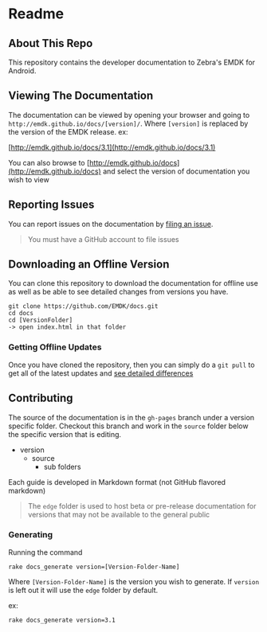 # Readme


## About This Repo
This repository contains the developer documentation to Zebra's EMDK for Android.


## Viewing The Documentation
The documentation can be viewed by opening your browser and going to `http://emdk.github.io/docs/[version]/`. Where `[version]` is replaced by the version of the EMDK release. ex:

[http://emdk.github.io/docs/3.1](http://emdk.github.io/docs/3.1)

You can also browse to [http://emdk.github.io/docs](http://emdk.github.io/docs) and select the version of documentation you wish to view

## Reporting Issues
You can report issues on the documentation by [filing an issue](https://github.com/EMDK/docs/issues). 

> You must have a GitHub account to file issues

## Downloading an Offline Version
You can clone this repository to download the documentation for offline use as well as be able to see detailed changes from versions you have.

	git clone https://github.com/EMDK/docs.git
	cd docs
	cd [VersionFolder]
	-> open index.html in that folder

### Getting Offline Updates
Once you have cloned the repository, then you can simply do a `git pull` to get all of the latest updates and [see detailed differences](https://github.com/EMDK/docs/commits/gh-pages)

## Contributing
The source of the documentation is in the `gh-pages` branch under a version specific folder. Checkout this branch and work in the `source` folder below the specific version that is editing.

* version
  * source
    * sub folders

Each guide is developed in Markdown format (not GitHub flavored markdown) 

> The `edge` folder is used to host beta or pre-release documentation for versions that may not be available to the general public

### Generating 
Running the command

	rake docs_generate version=[Version-Folder-Name]

Where `[Version-Folder-Name]` is the version you wish to generate. If `version` is left out it will use the `edge` folder by default.

ex:

	rake docs_generate version=3.1
